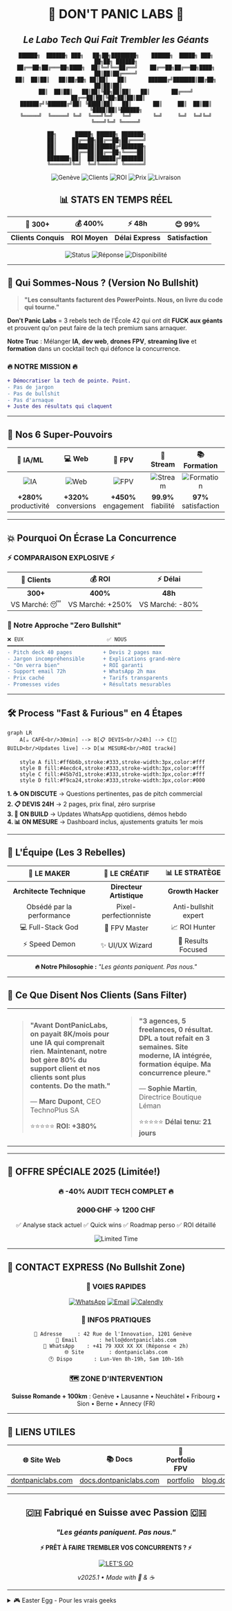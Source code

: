 <div align="center">

# 🚀 DON'T PANIC LABS 🚀
## *Le Labo Tech Qui Fait Trembler les Géants*

```
██████╗  ██████╗ ███╗   ██╗██╗████████╗    ██████╗  █████╗ ███╗   ██╗██╗ ██████╗
██╔══██╗██╔═══██╗████╗  ██║╚═╝╚══██╔══╝    ██╔══██╗██╔══██╗████╗  ██║██║██╔════╝
██║  ██║██║   ██║██╔██╗ ██║██║   ██║       ██████╔╝███████║██╔██╗ ██║██║██║     
██║  ██║██║   ██║██║╚██╗██║██║   ██║       ██╔═══╝ ██╔══██║██║╚██╗██║██║██║     
██████╔╝╚██████╔╝██║ ╚████║██║   ██║       ██║     ██║  ██║██║ ╚████║██║╚██████╗
╚═════╝  ╚═════╝ ╚═╝  ╚═══╝╚═╝   ╚═╝       ╚═╝     ╚═╝  ╚═╝╚═╝  ╚═══╝╚═╝ ╚═════╝
                                                                                 
             ██╗      █████╗ ██████╗ ███████╗                                   
             ██║     ██╔══██╗██╔══██╗██╔════╝                                   
             ██║     ███████║██████╔╝███████╗                                   
             ██║     ██╔══██║██╔══██╗╚════██║                                   
             ███████╗██║  ██║██████╔╝███████║                                   
             ╚══════╝╚═╝  ╚═╝╚═════╝ ╚══════╝                                   
```

![Genève](https://img.shields.io/badge/🇨🇭_Genève-Suisse-red?style=for-the-badge&labelColor=000000&color=dc143c&logoColor=white)
![Clients](https://img.shields.io/badge/🏢_Clients-300+-blue?style=for-the-badge&labelColor=000000&color=00ff7f&logoColor=white)
![ROI](https://img.shields.io/badge/💰_ROI-400%25-green?style=for-the-badge&labelColor=000000&color=ff6b35&logoColor=white)
![Prix](https://img.shields.io/badge/💸_Prix--40%25_Marché-orange?style=for-the-badge&labelColor=000000&color=ff1493&logoColor=white)
![Livraison](https://img.shields.io/badge/⚡_Livraison-48h-yellow?style=for-the-badge&labelColor=000000&color=00bfff&logoColor=white)

## 📊 STATS EN TEMPS RÉEL
| 🏢 **300+** | 💰 **400%** | ⚡ **48h** | 😊 **99%** |
|:---:|:---:|:---:|:---:|
| **Clients Conquis** | **ROI Moyen** | **Délai Express** | **Satisfaction** |

![Status](https://img.shields.io/badge/Status-🟢_EN_LIGNE-brightgreen?style=flat-square&labelColor=000)
![Réponse](https://img.shields.io/badge/Réponse_WhatsApp-<_2h-ff69b4?style=flat-square&labelColor=000)
![Disponibilité](https://img.shields.io/badge/Disponibilité-📅_IMMÉDIATE-00ff00?style=flat-square&labelColor=000)

</div>

---

## 🎯 Qui Sommes-Nous ? (Version No Bullshit)

> **"Les consultants facturent des PowerPoints. Nous, on livre du code qui tourne."**

**Don't Panic Labs** = 3 rebels tech de l'École 42 qui ont dit **FUCK aux géants** et prouvent qu'on peut faire de la tech premium sans arnaquer.

**Notre Truc** : Mélanger **IA**, **dev web**, **drones FPV**, **streaming live** et **formation** dans un cocktail tech qui défonce la concurrence.

### 🔥 NOTRE MISSION 🔥
```diff
+ Démocratiser la tech de pointe. Point.
- Pas de jargon
- Pas de bullshit  
- Pas d'arnaque
+ Juste des résultats qui claquent
```

---

## 🚀 Nos 6 Super-Pouvoirs

| 🤖 **IA/ML** | 💻 **Web** | 🎥 **FPV** | 📡 **Stream** | 📚 **Formation** | 🚁 **Drones** |
|:---:|:---:|:---:|:---:|:---:|:---:|
| ![IA](https://img.shields.io/badge/Templates-48h-ff6b6b?style=for-the-badge) | ![Web](https://img.shields.io/badge/Next.js-Ultra_Rapides-4ecdc4?style=for-the-badge) | ![FPV](https://img.shields.io/badge/Prises-Impossibles-45b7d1?style=for-the-badge) | ![Stream](https://img.shields.io/badge/Uptime-99.9%25-f9ca24?style=for-the-badge) | ![Formation](https://img.shields.io/badge/IA_en-2_jours-6c5ce7?style=for-the-badge) | ![Drones](https://img.shields.io/badge/Custom-Swiss_Made-a55eea?style=for-the-badge) |
| **+280%** productivité | **+320%** conversions | **+450%** engagement | **99.9%** fiabilité | **97%** satisfaction | **99%** réussite |

---

## 💥 Pourquoi On Écrase La Concurrence

### ⚡ COMPARAISON EXPLOSIVE ⚡

| 🏢 **Clients** | 💰 **ROI** | ⚡ **Délai** |
|:---:|:---:|:---:|
| **300+** | **400%** | **48h** |
| VS Marché: 😴 | VS Marché: +250% | VS Marché: -80% |

### 🎯 Notre Approche "Zero Bullshit"

```diff
❌ EUX                           ✅ NOUS
━━━━━━━━━━━━━━━━━━━━━━━━━━━━━━━━━━━━━━━━━━━━━━━━━━━
- Pitch deck 40 pages          + Devis 2 pages max
- Jargon incompréhensible      + Explications grand-mère
- "On verra bien"              + ROI garanti
- Support email 72h            + WhatsApp 2h max
- Prix caché                   + Tarifs transparents
- Promesses vides              + Résultats mesurables
```

---

## 🛠️ Process "Fast & Furious" en 4 Étapes

```mermaid
graph LR
    A[☕ CAFÉ<br/>30min] --> B[📋 DEVIS<br/>24h] --> C[🚀 BUILD<br/>Updates live] --> D[📊 MESURE<br/>ROI tracké]
    
    style A fill:#ff6b6b,stroke:#333,stroke-width:3px,color:#fff
    style B fill:#4ecdc4,stroke:#333,stroke-width:3px,color:#fff  
    style C fill:#45b7d1,stroke:#333,stroke-width:3px,color:#fff
    style D fill:#f9ca24,stroke:#333,stroke-width:3px,color:#000
```

**1. ☕ ON DISCUTE** → Questions pertinentes, pas de pitch commercial  
**2. 📋 DEVIS 24H** → 2 pages, prix final, zéro surprise  
**3. 🚀 ON BUILD** → Updates WhatsApp quotidiens, démos hebdo  
**4. 📊 ON MESURE** → Dashboard inclus, ajustements gratuits 1er mois  

---

## 👥 L'Équipe (Les 3 Rebelles)

<div align="center">

| 🔧 **LE MAKER** | 🎨 **LE CRÉATIF** | 📊 **LE STRATÈGE** |
|:---:|:---:|:---:|
| **Architecte Technique** | **Directeur Artistique** | **Growth Hacker** |
| Obsédé par la performance | Pixel-perfectionniste | Anti-bullshit expert |
| 💻 Full-Stack God | 🎥 FPV Master | 📈 ROI Hunter |
| ⚡ Speed Demon | ✨ UI/UX Wizard | 🎯 Results Focused |

**🔥 Notre Philosophie :** *"Les géants paniquent. Pas nous."*

</div>

---

## 💬 Ce Que Disent Nos Clients (Sans Filter)

<table>
<tr>
<td width="50%">

> **"Avant DontPanicLabs, on payait 8K/mois pour une IA qui comprenait rien. Maintenant, notre bot gère 80% du support client et nos clients sont plus contents. Do the math."**
> 
> — **Marc Dupont**, CEO TechnoPlus SA
> 
> ⭐⭐⭐⭐⭐ **ROI: +380%**

</td>
<td width="50%">

> **"3 agences, 5 freelances, 0 résultat. DPL a tout refait en 3 semaines. Site moderne, IA intégrée, formation équipe. Ma concurrence pleure."**
> 
> — **Sophie Martin**, Directrice Boutique Léman
> 
> ⭐⭐⭐⭐⭐ **Délai tenu: 21 jours**

</td>
</tr>
</table>

---

## 🎁 OFFRE SPÉCIALE 2025 (Limitée!)

<div align="center">

### 🔥 **-40% AUDIT TECH COMPLET** 🔥
### ~~2000 CHF~~ → **1200 CHF**
✅ Analyse stack actuel ✅ Quick wins ✅ Roadmap perso ✅ ROI détaillé

![Limited Time](https://img.shields.io/badge/🔥_LIMITED_TIME-ff0080?style=for-the-badge&labelColor=000000&logoColor=white)

</div>

---

## 🚀 CONTACT EXPRESS (No Bullshit Zone)

<div align="center">

### 📱 VOIES RAPIDES

[![WhatsApp](https://img.shields.io/badge/WhatsApp-25D366?style=for-the-badge&logo=whatsapp&logoColor=white&labelColor=000000)](https://wa.me/41791234567)
[![Email](https://img.shields.io/badge/Email-D14836?style=for-the-badge&logo=gmail&logoColor=white&labelColor=000000)](mailto:hello@dontpaniclabs.com)
[![Calendly](https://img.shields.io/badge/Réserver_RDV-4285F4?style=for-the-badge&logo=google-calendar&logoColor=white&labelColor=000000)](https://calendly.com/dontpaniclabs)

### 📍 INFOS PRATIQUES

```
🏢 Adresse     : 42 Rue de l'Innovation, 1201 Genève  
📧 Email       : hello@dontpaniclabs.com
💬 WhatsApp    : +41 79 XXX XX XX (Réponse < 2h)
🌐 Site        : dontpaniclabs.com
🕐 Dispo       : Lun-Ven 8h-19h, Sam 10h-16h
```

### 🗺️ ZONE D'INTERVENTION

**Suisse Romande + 100km** : Genève • Lausanne • Neuchâtel • Fribourg • Sion • Berne • Annecy (FR)

</div>

---

## 🔗 LIENS UTILES

<div align="center">

| 🌐 **Site Web** | 📚 **Docs** | 🎥 **Portfolio FPV** | 📝 **Blog** | 💼 **LinkedIn** | 🐙 **GitHub** |
|:---:|:---:|:---:|:---:|:---:|:---:|
| [dontpaniclabs.com](https://dontpaniclabs.com) | [docs.dontpaniclabs.com](https://docs.dontpaniclabs.com) | [portfolio](https://dontpaniclabs.com/portfolio) | [blog.dontpaniclabs.com](https://blog.dontpaniclabs.com) | [LinkedIn](https://linkedin.com/company/dontpaniclabs) | [GitHub](https://github.com/dontpaniclabs) |

</div>

---

<div align="center">

## 🇨🇭 Fabriqué en Suisse avec Passion 🇨🇭
### *"Les géants paniquent. Pas nous."*

**⚡ PRÊT À FAIRE TREMBLER VOS CONCURRENTS ? ⚡**

[![LET'S GO](https://img.shields.io/badge/🚀_LET'S_GO!-ff0080?style=for-the-badge&labelColor=000000&logoColor=white)](https://wa.me/41791234567)

*v2025.1 • Made with 💖 & ☕*

</div>

---

<details>
<summary>🎮 Easter Egg - Pour les vrais geeks</summary>

```
░░░░░░░▄▄▄▄▄▄▄▄▄▄▄▄▄░░░░░░░
░░░░▄█████████████████▄░░░░
░░▄██████████████████████▄░░
░█████████████████████████░░
███████████████████████████░
███████████████████████████░
███████████████████████████░
░█████████████████████████░░
░░▄██████████████████████▄░░
░░░░▄█████████████████▄░░░░
░░░░░░░▀▀▀▀▀▀▀▀▀▀▀▀▀░░░░░░░

"With great code comes great responsibility"
                    - Uncle Ben Parker (si il était dev)

Konami Code: ↑↑↓↓←→←→BA
Unlock: Coffee Mode Activated ☕
```

</details>
